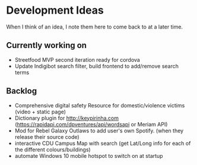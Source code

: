 # Development Ideas
When I think of an idea, I note them here to come back to at a later time.

## Currently working on ##
- Streetfood MVP second iteration ready for cordova
- Update Indigibot search filter, build frontend to add/remove search terms


## Backlog ##
- Comprehensive digital safety Resource for domestic/violence victims (video + static page)
- Dictionary plugin for http://keypirinha.com (https://rapidapi.com/dpventures/api/wordsapi or Meriam API)
- Mod for Rebel Galaxy Outlaws to add user's own Spotify. (when they release their source code)
- interactive CDU Campus Map with search (get Lat/Long info for each of the different colours/buildings)
- automate Windows 10 mobile hotspot to switch on at startup
